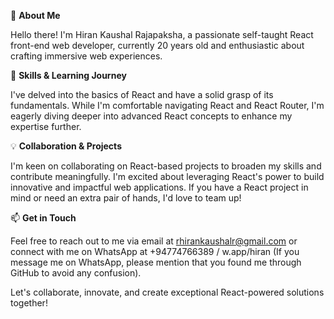 👋 **About Me**

  Hello there! I'm Hiran Kaushal Rajapaksha, a passionate self-taught React front-end web developer, currently 20 years old and enthusiastic about crafting immersive web experiences.


🚀 **Skills & Learning Journey**

  I've delved into the basics of React and have a solid grasp of its fundamentals. While I'm comfortable navigating React and React Router, I'm eagerly diving deeper into advanced React concepts to enhance my expertise further.


💡 **Collaboration & Projects**

  I'm keen on collaborating on React-based projects to broaden my skills and contribute meaningfully. I'm excited about leveraging React's power to build innovative and impactful web applications. If you have a React project in mind or need an extra pair of hands, I'd love to team up!


📫 **Get in Touch**

  Feel free to reach out to me via email at rhirankaushalr@gmail.com or connect with me on WhatsApp at +94774766389 / w.app/hiran (If you message me on WhatsApp, please mention that you found me through GitHub to avoid any confusion).

Let's collaborate, innovate, and create exceptional React-powered solutions together!
